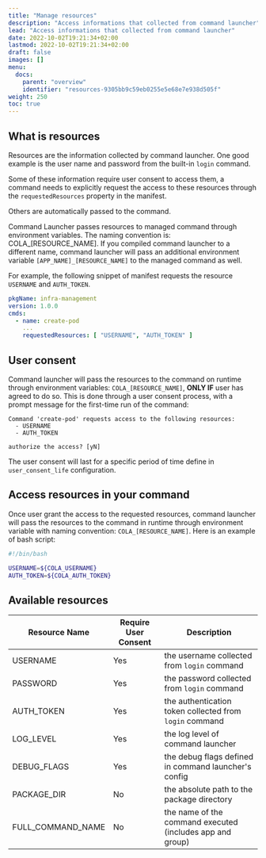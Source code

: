 ```yaml
---
title: "Manage resources"
description: "Access informations that collected from command launcher"
lead: "Access informations that collected from command launcher"
date: 2022-10-02T19:21:34+02:00
lastmod: 2022-10-02T19:21:34+02:00
draft: false
images: []
menu:
  docs:
    parent: "overview"
    identifier: "resources-9305bb9c59eb0255e5e68e7e938d505f"
weight: 250
toc: true
---
```


## What is resources

Resources are the information collected by command launcher. One good example is the user name and password from the built-in `login` command.

Some of these information require user consent to access them, a command needs to explicitly request the access to these resources through the `requestedResources` property in the manifest.

Others are automatically passed to the command.

Command Launcher passes resources to managed command through environment variables. The naming convention is: COLA_[RESOURCE_NAME]. If you compiled command launcher to a different name, command launcher will pass an additional environment variable `[APP_NAME]_[RESOURCE_NAME]` to the managed command as well.

For example, the following snippet of manifest requests the resource `USERNAME` and `AUTH_TOKEN`.

```yaml
pkgName: infra-management
version: 1.0.0
cmds:
  - name: create-pod
    ...
    requestedResources: [ "USERNAME", "AUTH_TOKEN" ]

```

## User consent

Command launcher will pass the resources to the command on runtime through environment variables: `COLA_[RESOURCE_NAME]`, **ONLY IF** user has agreed to do so. This is done through a user consent process, with a prompt message for the first-time run of the command:

```text
Command 'create-pod' requests access to the following resources:
  - USERNAME
  - AUTH_TOKEN

authorize the access? [yN]
```

The user consent will last for a specific period of time define in `user_consent_life` configuration.

## Access resources in your command

Once user grant the access to the requested resources, command launcher will pass the resources to the command in runtime through environment variable with naming convention: `COLA_[RESOURCE_NAME]`. Here is an example of bash script:

```bash
#!/bin/bash

USERNAME=${COLA_USERNAME}
AUTH_TOKEN=${COLA_AUTH_TOKEN}
```

## Available resources

| Resource Name     | Require User Consent | Description                                               |
|-------------------|----------------------|-----------------------------------------------------------|
| USERNAME          | Yes                  | the username collected from `login` command               |
| PASSWORD          | Yes                  | the password collected from `login` command               |
| AUTH_TOKEN        | Yes                  | the authentication token collected from `login` command   |
| LOG_LEVEL         | Yes                  | the log level of command launcher                         |
| DEBUG_FLAGS       | Yes                  | the debug flags defined in command launcher's config      |
| PACKAGE_DIR       | No                   | the absolute path to the package directory                |
| FULL_COMMAND_NAME | No                   | the name of the command executed (includes app and group) |
